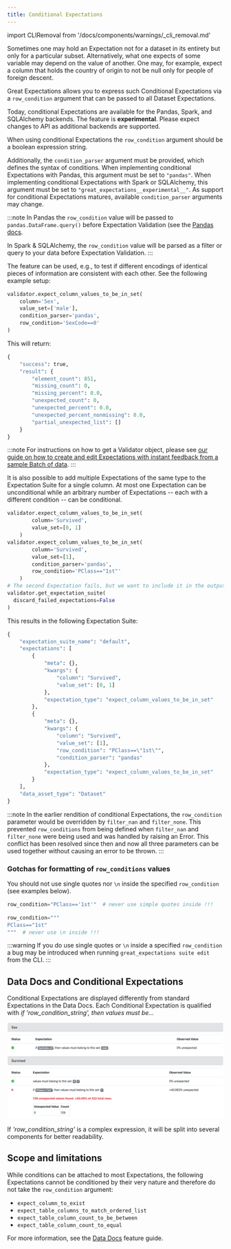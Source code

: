 ```yaml
---
title: Conditional Expectations
---
```


import CLIRemoval from '/docs/components/warnings/_cli_removal.md'


Sometimes one may hold an Expectation not for a dataset in its entirety but only for a particular subset. Alternatively,
what one expects of some variable may depend on the value of another. One may, for example, expect a column that holds
the country of origin to not be null only for people of foreign descent.

Great Expectations allows you to express such Conditional Expectations via a `row_condition` argument that can be passed
to all Dataset Expectations.

Today, conditional Expectations are available for the Pandas, Spark, and SQLAlchemy backends. The
feature is **experimental**. Please expect changes to API as additional backends are supported.

When using conditional Expectations the `row_condition` argument should be a boolean expression string.

Additionally, the `condition_parser` argument must be provided, which defines the syntax of conditions. When implementing conditional Expectations with Pandas, 
this argument must be set to `"pandas"`. When implementing conditional Expectations with Spark or SQLAlchemy, this argument must be set to `"great_expectations__experimental__"`. 
As support for conditional Expectations matures, available `condition_parser` arguments may change.

:::note
In Pandas the `row_condition` value will be passed to `pandas.DataFrame.query()` before Expectation Validation (see
the [Pandas docs](https://pandas.pydata.org/pandas-docs/stable/reference/api/pandas.DataFrame.query.html).

In Spark & SQLAlchemy, the `row_condition` value will be parsed as a filter or query to your data before Expectation Validation.
:::

The feature can be used, e.g., to test if different encodings of identical pieces of information are consistent with
each other. See the following example setup:

```python
validator.expect_column_values_to_be_in_set(
    column='Sex',
    value_set=['male'],
    condition_parser='pandas',
    row_condition='SexCode==0'
)
```

This will return:

```python
{
    "success": true,
    "result": {
        "element_count": 851,
        "missing_count": 0,
        "missing_percent": 0.0,
        "unexpected_count": 0,
        "unexpected_percent": 0.0,
        "unexpected_percent_nonmissing": 0.0,
        "partial_unexpected_list": []
    }
}
```

:::note
For instructions on how to get a Validator object, please see [our guide on how to create and edit Expectations with instant feedback from a sample Batch of data](../../guides/expectations/how_to_create_and_edit_expectations_with_instant_feedback_from_a_sample_batch_of_data.md).
:::

It is also possible to add multiple Expectations of the same type to the Expectation Suite for a single column. At most
one Expectation can be unconditional while an arbitrary number of Expectations -- each with a different condition -- can
be conditional.

```python
validator.expect_column_values_to_be_in_set(
        column='Survived',
        value_set=[0, 1]
    )
validator.expect_column_values_to_be_in_set(
        column='Survived',
        value_set=[1],
        condition_parser='pandas',
        row_condition='PClass=="1st"'
    )
# The second Expectation fails, but we want to include it in the output:
validator.get_expectation_suite(
  discard_failed_expectations=False
)  
```

This results in the following Expectation Suite:
```python
{
    "expectation_suite_name": "default",
    "expectations": [
        {
            "meta": {},
            "kwargs": {
                "column": "Survived",
                "value_set": [0, 1]
            },
            "expectation_type": "expect_column_values_to_be_in_set"
        },
        {
            "meta": {},
            "kwargs": {
                "column": "Survived",
                "value_set": [1],
                "row_condition": "PClass==\"1st\"",
                "condition_parser": "pandas"
            },
            "expectation_type": "expect_column_values_to_be_in_set"
        }
    ],
    "data_asset_type": "Dataset"
}
```

:::note
In the earlier rendition of conditional Expectations, the `row_condition` parameter would be overridden by `filter_nan` and `filter_none`.  This prevented `row_conditions` from being defined when `filter_nan` and `filter_none` were being used and was handled by raising an Error.  This conflict has been resolved since then and now all three parameters can be used together without causing an error to be thrown.
:::

### Gotchas for formatting of `row_conditions` values


You should not use single quotes nor `\n` inside the specified `row_condition` (see examples below).

```python 
row_condition="PClass=='1st'"  # never use simple quotes inside !!!
```

```python 
row_condition="""
PClass=="1st"
"""  # never use \n inside !!!
```

:::warning
If you do use single quotes or `\n` inside a specified `row_condition` a bug may be introduced when running `great_expectations suite edit` from the CLI.
:::

## Data Docs and Conditional Expectations

Conditional Expectations are displayed differently from standard Expectations in the Data Docs. Each Conditional
Expectation is qualified with *if 'row_condition_string', then values must be...*

![Image](../../images/conditional_data_docs_screenshot.png)

If *'row_condition_string'* is a complex expression, it will be split into several components for better readability.

## Scope and limitations

While conditions can be attached to most Expectations, the following Expectations cannot be conditioned by their very
nature and therefore do not take the `row_condition` argument:

* ```expect_column_to_exist```
* ```expect_table_columns_to_match_ordered_list```
* ```expect_table_column_count_to_be_between```
* ```expect_table_column_count_to_equal```

For more information, see the [Data Docs](../../terms/data_docs.md) feature guide.

